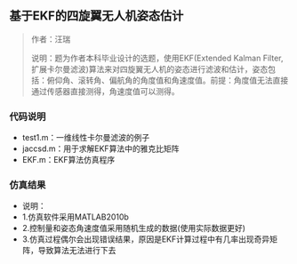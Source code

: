 ## 基于EKF的四旋翼无人机姿态估计

> 作者：汪瑞
>
> 说明：题为作者本科毕业设计的选题，使用EKF(Extended Kalman Filter, 扩展卡尔曼滤波)算法来对四旋翼无人机的姿态进行滤波和估计，姿态包括：俯仰角、滚转角、偏航角的角度值和角速度值。前提：角度值无法直接通过传感器直接测得，角速度值可以测得。

### 代码说明

- test1.m：一维线性卡尔曼滤波的例子
- jaccsd.m：用于求解EKF算法中的雅克比矩阵
- EKF.m：EKF算法仿真程序

### 仿真结果

- 说明：
- 1.仿真软件采用MATLAB2010b
- 2.控制量和姿态角速度值采用随机生成的数据(使用实际数据更好)
- 3.仿真过程偶尔会出现错误结果，原因是EKF计算过程中有几率出现奇异矩阵，导致算法无法进行下去
